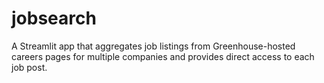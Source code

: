 # jobsearch
A Streamlit app that aggregates job listings from Greenhouse-hosted careers pages for multiple companies and provides direct access to each job post.
